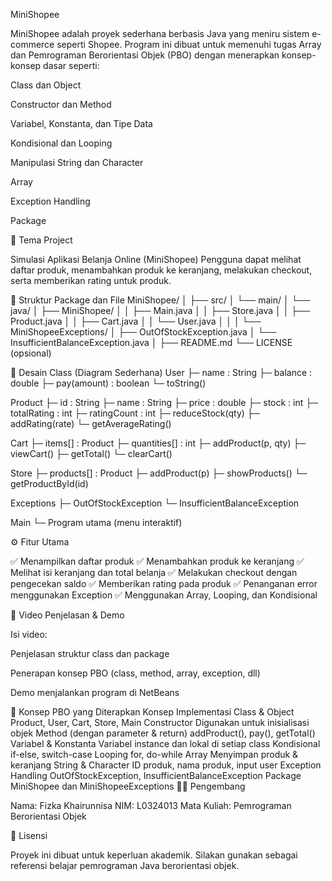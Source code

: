 MiniShopee

MiniShopee adalah proyek sederhana berbasis Java yang meniru sistem e-commerce seperti Shopee.
Program ini dibuat untuk memenuhi tugas Array dan Pemrograman Berorientasi Objek (PBO) dengan menerapkan konsep-konsep dasar seperti:

Class dan Object

Constructor dan Method

Variabel, Konstanta, dan Tipe Data

Kondisional dan Looping

Manipulasi String dan Character

Array

Exception Handling

Package

🎯 Tema Project

Simulasi Aplikasi Belanja Online (MiniShopee)
Pengguna dapat melihat daftar produk, menambahkan produk ke keranjang, melakukan checkout, serta memberikan rating untuk produk.

🧩 Struktur Package dan File
MiniShopee/
│
├── src/
│   └── main/
│       └── java/
│           ├── MiniShopee/
│           │   ├── Main.java
│           │   ├── Store.java
│           │   ├── Product.java
│           │   ├── Cart.java
│           │   └── User.java
│           │
│           └── MiniShopeeExceptions/
│               ├── OutOfStockException.java
│               └── InsufficientBalanceException.java
│
├── README.md
└── LICENSE (opsional)

🧠 Desain Class (Diagram Sederhana)
User
 ├─ name : String
 ├─ balance : double
 ├─ pay(amount) : boolean
 └─ toString()

Product
 ├─ id : String
 ├─ name : String
 ├─ price : double
 ├─ stock : int
 ├─ totalRating : int
 ├─ ratingCount : int
 ├─ reduceStock(qty)
 ├─ addRating(rate)
 └─ getAverageRating()

Cart
 ├─ items[] : Product
 ├─ quantities[] : int
 ├─ addProduct(p, qty)
 ├─ viewCart()
 ├─ getTotal()
 └─ clearCart()

Store
 ├─ products[] : Product
 ├─ addProduct(p)
 ├─ showProducts()
 └─ getProductById(id)

Exceptions
 ├─ OutOfStockException
 └─ InsufficientBalanceException

Main
 └─ Program utama (menu interaktif)

⚙️ Fitur Utama

✅ Menampilkan daftar produk
✅ Menambahkan produk ke keranjang
✅ Melihat isi keranjang dan total belanja
✅ Melakukan checkout dengan pengecekan saldo
✅ Memberikan rating pada produk
✅ Penanganan error menggunakan Exception
✅ Menggunakan Array, Looping, dan Kondisional

🎥 Video Penjelasan & Demo

Isi video:

Penjelasan struktur class dan package

Penerapan konsep PBO (class, method, array, exception, dll)

Demo menjalankan program di NetBeans

🧮 Konsep PBO yang Diterapkan
Konsep	Implementasi
Class & Object	Product, User, Cart, Store, Main
Constructor	Digunakan untuk inisialisasi objek
Method (dengan parameter & return)	addProduct(), pay(), getTotal()
Variabel & Konstanta	Variabel instance dan lokal di setiap class
Kondisional	if-else, switch-case
Looping	for, do-while
Array	Menyimpan produk & keranjang
String & Character	ID produk, nama produk, input user
Exception Handling	OutOfStockException, InsufficientBalanceException
Package	MiniShopee dan MiniShopeeExceptions
👩‍💻 Pengembang

Nama: Fizka Khairunnisa
NIM: L0324013
Mata Kuliah: Pemrograman Berorientasi Objek

🧾 Lisensi

Proyek ini dibuat untuk keperluan akademik.
Silakan gunakan sebagai referensi belajar pemrograman Java berorientasi objek.

